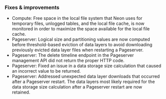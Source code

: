 ### Fixes & improvements

- Compute: Free space in the local file system that Neon uses for temporary files, unlogged tables, and the local file cache, is now monitored in order to maximize the space available for the local file cache.
- Pageserver: Logical size and partitioning values are now computed before threshold-based eviction of data layers to avoid downloading previously evicted data layer files when restarting a Pageserver.
- Pageserver: The delete timeline endpoint in the Pageserver management API did not return the proper HTTP code.
- Pageserver: Fixed an issue in a data storage size calculation that caused an incorrect value to be returned.
- Pageserver: Addressed unexpected data layer downloads that occurred after a Pageserver restart. The data layers most likely required for the data storage size calculation after a Pageserver restart are now retained.

